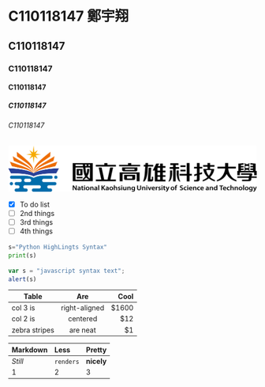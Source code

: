 # C110118147 鄭宇翔
## C110118147
### C110118147
#### C110118147
##### C110118147
###### C110118147

![NKUST](nkust.png)

- [X] To do list 
- [ ] 2nd things
- [ ] 3rd things
- [ ] 4th things

```python
s="Python HighLingts Syntax"
print(s)
```


```js
var s = "javascript syntax text";
alert(s)
```
|Table |Are  |Cool|
|------------|:-----------:|---:|
|col 3 is      |right-aligned|$1600|
|col 2 is      |centered     |$12  |
|zebra stripes |are neat     |$1   |

|Markdown|Less     |Pretty       |
| :------| :-------|:---------|
|*Still*   |`renders`|**nicely**|
|1       |2        |3         |
